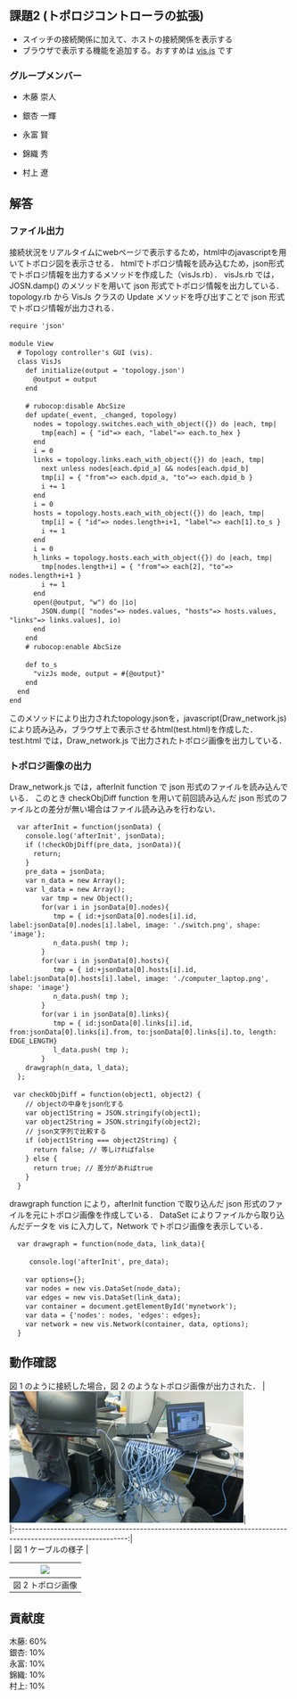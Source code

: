 ## 課題2 (トポロジコントローラの拡張)

* スイッチの接続関係に加えて、ホストの接続関係を表示する
* ブラウザで表示する機能を追加する。おすすめは [vis.js](https://github.com/almende/vis) です

### グループメンバー

* 木藤 崇人

* 銀杏 一輝

* 永富 賢

* 錦織 秀

* 村上 遼

## 解答


### ファイル出力
接続状況をリアルタイムにwebページで表示するため，html中のjavascriptを用いてトポロジ図を表示させる．
htmlでトポロジ情報を読み込むため，json形式でトポロジ情報を出力するメソッドを作成した（visJs.rb）．
visJs.rb では，JOSN.damp() のメソッドを用いて json 形式でトポロジ情報を出力している．
topology.rb から VisJs クラスの Update メソッドを呼び出すことで json 形式でトポロジ情報が出力される．

```
require 'json'

module View
  # Topology controller's GUI (vis).
  class VisJs
    def initialize(output = 'topology.json')
      @output = output
    end

    # rubocop:disable AbcSize
    def update(_event, _changed, topology)
      nodes = topology.switches.each_with_object({}) do |each, tmp|
        tmp[each] = { "id"=> each, "label"=> each.to_hex }
      end
      i = 0
      links = topology.links.each_with_object({}) do |each, tmp|
        next unless nodes[each.dpid_a] && nodes[each.dpid_b]
        tmp[i] = { "from"=> each.dpid_a, "to"=> each.dpid_b }
        i += 1
      end
      i = 0
      hosts = topology.hosts.each_with_object({}) do |each, tmp|
        tmp[i] = { "id"=> nodes.length+i+1, "label"=> each[1].to_s }
        i += 1
      end
      i = 0
      h_links = topology.hosts.each_with_object({}) do |each, tmp|
        tmp[nodes.length+i] = { "from"=> each[2], "to"=> nodes.length+i+1 }
        i += 1
      end
      open(@output, "w") do |io|
        JSON.dump([ "nodes"=> nodes.values, "hosts"=> hosts.values, "links"=> links.values], io)
      end
    end
    # rubocop:enable AbcSize

    def to_s
      "vizJs mode, output = #{@output}"
    end
  end
end
```

このメソッドにより出力されたtopology.jsonを，javascript(Draw_network.js)により読み込み，ブラウザ上で表示させるhtml(test.html)を作成した．
test.html では，Draw_network.js で出力されたトポロジ画像を出力している．

### トポロジ画像の出力
Draw_network.js では，afterInit function で json 形式のファイルを読み込んでいる．
このとき checkObjDiff function を用いて前回読み込んだ json 形式のファイルとの差分が無い場合はファイル読み込みを行わない．

```
  var afterInit = function(jsonData) {
    console.log('afterInit', jsonData);
    if (!checkObjDiff(pre_data, jsonData)){
      return;
    }
    pre_data = jsonData;
    var n_data = new Array();
    var l_data = new Array();
        var tmp = new Object();
        for(var i in jsonData[0].nodes){
           tmp = { id:+jsonData[0].nodes[i].id, label:jsonData[0].nodes[i].label, image: './switch.png', shape: 'image'};
           n_data.push( tmp );
        }
        for(var i in jsonData[0].hosts){
           tmp = { id:+jsonData[0].hosts[i].id, label:jsonData[0].hosts[i].label, image: './computer_laptop.png', shape: 'image'}
           n_data.push( tmp );
        }
        for(var i in jsonData[0].links){
           tmp = { id:jsonData[0].links[i].id, from:jsonData[0].links[i].from, to:jsonData[0].links[i].to, length: EDGE_LENGTH}
           l_data.push( tmp );
        }
    drawgraph(n_data, l_data);
  };

 var checkObjDiff = function(object1, object2) {
    // objectの中身をjson化する
    var object1String = JSON.stringify(object1); 
    var object2String = JSON.stringify(object2);
    // json文字列で比較する
    if (object1String === object2String) {
      return false; // 等しければfalse
    } else {
      return true; // 差分があればtrue
    }
  }

```

drawgraph function により，afterInit function で取り込んだ json 形式のファイルを元にトポロジ画像を作成している．
DataSet によりファイルから取り込んだデータを vis に入力して，Network でトポロジ画像を表示している．

```
  var drawgraph = function(node_data, link_data){
 
     console.log('afterInit', pre_data); 

    var options={};
    var nodes = new vis.DataSet(node_data);
    var edges = new vis.DataSet(link_data);
    var container = document.getElementById('mynetwork');
    var data = {'nodes': nodes, 'edges': edges};
    var network = new vis.Network(container, data, options);
  }
```

## 動作確認
図 1 のように接続した場合，図 2 のようなトポロジ画像が出力された．
|<img src="https://github.com/handai-trema/topology-team-w/blob/develop/picture/switch_after.jpg" width="420px">|  
|:-------------------------------------------------------------------------------------------------------------:|  
|                                   図 1 ケーブルの様子		                                                       |  

|<img src="https://github.com/handai-trema/topology-team-w/blob/develop/picture/ss1.pmg" width="420px">|  
|:----------------------------------------------------------------------------------------------------:|  
|                                   図 2 トポロジ画像		                                               |  


## 貢献度
木藤: 60%  
銀杏: 10%  
永富: 10%  
錦織: 10%  
村上: 10%
